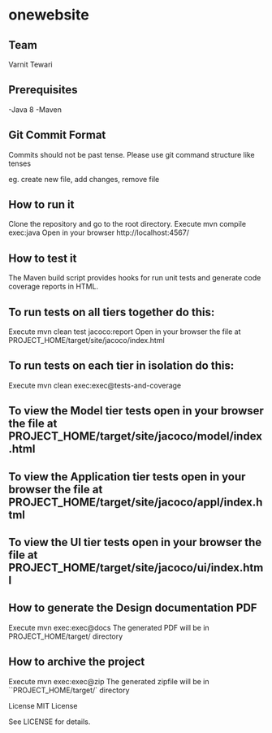 # onewebsite

## Team
Varnit Tewari

## Prerequisites
-Java 8
-Maven

## Git Commit Format
Commits should not be past tense. Please use git command structure like tenses

eg. create new file, add changes, remove file

## How to run it
Clone the repository and go to the root directory.
Execute mvn compile exec:java
Open in your browser http://localhost:4567/

## How to test it
The Maven build script provides hooks for run unit tests and generate code coverage reports in HTML.

## To run tests on all tiers together do this:

Execute mvn clean test jacoco:report
Open in your browser the file at PROJECT_HOME/target/site/jacoco/index.html

## To run tests on each tier in isolation do this:

Execute mvn clean exec:exec@tests-and-coverage

## To view the Model tier tests open in your browser the file at PROJECT_HOME/target/site/jacoco/model/index.html
## To view the Application tier tests open in your browser the file at PROJECT_HOME/target/site/jacoco/appl/index.html
## To view the UI tier tests open in your browser the file at PROJECT_HOME/target/site/jacoco/ui/index.html

## How to generate the Design documentation PDF
Execute mvn exec:exec@docs
The generated PDF will be in PROJECT_HOME/target/ directory

## How to archive the project
Execute mvn exec:exec@zip
The generated zipfile will be in ``PROJECT_HOME/target/` directory

License
MIT License

See LICENSE for details.
